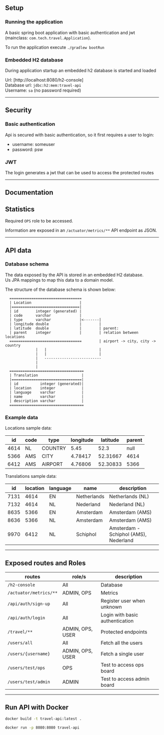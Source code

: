 Setup
-----

### Running the application

A basic spring boot application with basic authentication and jwt (mainclass: `com.tech.travel.Application`).

To run the application execute `./gradlew bootRun`

### Embedded H2 database

During application startup an embedded h2 database is started and loaded  

Url: [http://localhost:8080/h2-console]   
Database url: `jdbc:h2:mem:travel-api`   
Username: `sa` (no password required)   

---

Security
--------

### Basic authentication

Api is secured with basic authentication, so it first requires a user to login:
- username: someuser
- password: psw

### JWT

The login generates a jwt that can be used to access the protected routes

---

Documentation
-------------



Statistics
----------

Required `OPS` role to be accessed.

Information are exposed in an `/actuator/metrics/**` API endpoint as JSON.

---

API data
--------

### Database schema

The data exposed by the API is stored in an embedded H2 database.   
Us JPA mappings to map this data to a domain model.   

The structure of the database schema is shown below:

      =================================
      | Location                      |
      |===============================|
      | id        integer (generated) |
      | code      varchar             |
      | type      varchar             |<-------|
      | longitude double              |        |
      | latitude  double              |        | parent:                           
      | parent    integer             |        | relation between locations 
      =================================        | airport -> city, city -> country   
                  |   |                        |
                  |   |                        |
                  |   --------------------------
                  |
                  |
      ==================================
      | Translation                    |
      |================================|
      | id          integer (generated)|
      | location    integer            |
      | language    varchar            |
      | name        varchar            |
      | description varchar            |
      ==================================
      
### Example data

Locations sample data:

| id  | code | type    | longitude | latitude | parent |
|-----|------|---------|-----------|----------|--------|
| 4614| NL   | COUNTRY | 5.45      | 52.3     | null   |
| 5366| AMS  | CITY    | 4.78417   | 52.31667 | 4614   |
| 6412| AMS  | AIRPORT | 4.76806   | 52.30833 | 5366   |

Translations sample data:

| id   | location | language | name        | description                           |
|------|----------|----------|-------------|---------------------------------------|
| 7131 | 4614     | EN       | Netherlands | Netherlands (NL)                      |
| 7132 | 4614     | NL       | Nederland   | Nederland (NL)                        |
| 8635 | 5366     | EN       | Amsterdam   | Amsterdam (AMS)                       |
| 8636 | 5366     | NL       | Amsterdam   | Amsterdam (AMS)                       |
| 9970 | 6412     | NL       | Schiphol    | Amsterdam - Schiphol (AMS), Nederland |

---

Exposed routes and Roles
-----

| routes                     | role/s           | description                      |
|----------------------------|------------------|----------------------------------|
| ```/h2-console```          | All              | Database                         |
| ```/actuator/metrics/**``` | ADMIN, OPS       | Metrics                          |
| ```/api/auth/sign-up```    | All              | Register user when unknown       |
| ```/api/auth/login```      | All              | Login with basic authentication  |
| ```/travel/**```           | ADMIN, OPS, USER | Protected endpoints              |
| ```/users/all```           | All              | Fetch all the users              |
| ```/users/{username}```    | ADMIN, OPS, USER | Fetch a single user              |
| ```/users/test/ops```      | OPS              | Test to access ops board         |
| ```/users/test/admin```    | ADMIN            | Test to access admin board       |

---

Run API with Docker
---------------
```bash
docker build -t travel-api:latest .

docker run -p 8080:8080 travel-api
```

